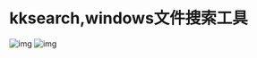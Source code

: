 # kksearch,windows文件搜索工具
![img](https://raw.gitmirror.com/wolf-and-sheep/kksearch/main/img/k1.png)
![img](https://raw.gitmirror.com/wolf-and-sheep/kksearch/main/img/wx3.png)
